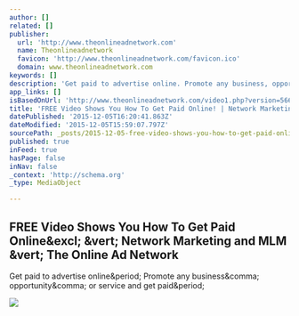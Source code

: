 ```yaml
---
author: []
related: []
publisher:
  url: 'http://www.theonlineadnetwork.com'
  name: Theonlineadnetwork
  favicon: 'http://www.theonlineadnetwork.com/favicon.ico'
  domain: www.theonlineadnetwork.com
keywords: []
description: 'Get paid to advertise online. Promote any business, opportunity, or service and get paid.'
app_links: []
isBasedOnUrl: 'http://www.theonlineadnetwork.com/video1.php?version=566309c34d651'
title: 'FREE Video Shows You How To Get Paid Online! | Network Marketing and MLM | The Online Ad Network'
datePublished: '2015-12-05T16:20:41.863Z'
dateModified: '2015-12-05T15:59:07.797Z'
sourcePath: _posts/2015-12-05-free-video-shows-you-how-to-get-paid-online-or-network-marke.md
published: true
inFeed: true
hasPage: false
inNav: false
_context: 'http://schema.org'
_type: MediaObject

---
```

<article style=""><h1>FREE Video Shows You How To Get Paid Online&amp;excl; &amp;vert; Network Marketing and MLM &amp;vert; The Online Ad Network</h1><p>Get paid to advertise online&amp;period; Promote any business&amp;comma; opportunity&amp;comma; or service and get paid&amp;period;</p><img src="http://www.theonlineadnetwork.com/images/thumbs125x125.jpg" /></article>